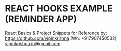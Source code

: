 # REACT HOOKS EXAMPLE (REMINDER APP)

React Basics & Project Snippets for Reference by:
https://github.com/vipinkrishna (Wh: +917907450532)
vipinkrishna.in@gmail.com
